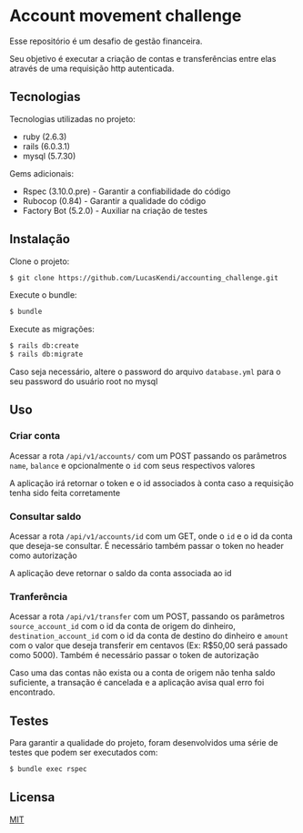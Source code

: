 # Account movement challenge

Esse repositório é um desafio de gestão financeira.

Seu objetivo é executar a criação de contas  e transferências entre elas através de uma requisição http autenticada.
## Tecnologias

Tecnologias utilizadas no projeto:
 - ruby (2.6.3)
 - rails (6.0.3.1)
 - mysql (5.7.30)

Gems adicionais:
 - Rspec (3.10.0.pre) - Garantir a confiabilidade do código
 - Rubocop (0.84) - Garantir a qualidade do código
 - Factory Bot (5.2.0) - Auxiliar na criação de testes


## Instalação
Clone o projeto:
```bash
$ git clone https://github.com/LucasKendi/accounting_challenge.git
```
Execute o bundle:
```bash
$ bundle
```
Execute as migrações:
```bash
$ rails db:create
$ rails db:migrate
```

Caso seja necessário, altere o password do arquivo `database.yml` para o seu password do usuário root no mysql

## Uso

### Criar conta
Acessar a rota `/api/v1/accounts/` com um POST passando os parâmetros `name`, `balance` e opcionalmente o `id` com seus respectivos valores

A aplicação irá retornar o token e o id associados à conta caso a requisição tenha sido feita corretamente

### Consultar saldo
Acessar a rota `/api/v1/accounts/id` com um GET, onde o `id` e o id da conta que deseja-se consultar. É necessário também passar o token no header como autorização

A aplicação deve retornar o saldo da conta associada ao id

### Tranferência
Acessar a rota `/api/v1/transfer` com um POST, passando os parâmetros `source_account_id` com o id da conta de origem do dinheiro, `destination_account_id` com o id da conta de destino do dinheiro e `amount` com o valor que deseja transferir em centavos (Ex: R$50,00 será passado como 5000). Também é necessário passar o token de autorização

Caso uma das contas não exista ou a conta de origem não tenha saldo suficiente, a transação é cancelada e a aplicação avisa qual erro foi encontrado.

## Testes

Para garantir a qualidade do projeto, foram desenvolvidos uma série de testes que podem ser executados com:
```bash
$ bundle exec rspec
```

## Licensa
[MIT](https://choosealicense.com/licenses/mit/)